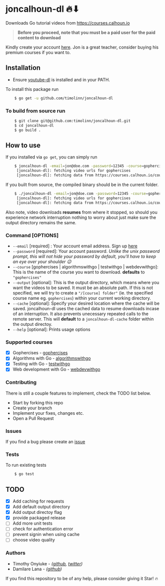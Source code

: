 # joncalhoun-dl 🔥⬇

Downloads Go tutorial videos from <https://courses.calhoun.io>

> **Before you proceed, note that you must be a paid user for the paid content to download**

Kindly create your account [here](https://courses.calhoun.io/signup?). Jon is a great teacher, consider buying his premium courses if you want to.

## Installation

+ Ensure [youtube-dl](https://github.com/ytdl-org/youtube-dl#installation) is installed and in your PATH.

To install this package run

```bash
    $ go get -u github.com/timolinn/joncalhoun-dl
```

### To build from source run

```bash
    $ git clone git@github.com:timolinn/joncalhoun-dl.git
    $ cd joncalhoun-dl
    $ go build .
```

## How to use

If you installed via `go get`, you can simply run

```bash
    $ joncalhoun-dl -email=jon@doe.com -password=12345 -course=gophercises -output=your-chosen-directory
     [joncalhoun-dl]: fetching video urls for gophercises
     [joncalhoun-dl]: fetching data from https://courses.calhoun.io/courses/cor_gophercises...
```

If you built from source, the compiled binary should be in the current folder.

```bash
    $ ./joncalhoun-dl -email=jon@doe.com -password=12345 -course=gophercises -output=your-chosen-directory
     [joncalhoun-dl]: fetching video urls for gophercises
     [joncalhoun-dl]: fetching data from https://courses.calhoun.io/courses/cor_gophercises...
```

Also note, video downloads **resumes** from where it stopped, so should you experience network interruption nothing to worry about just make sure the output directory remains the same.

### Command [OPTIONS]

+ `--email` [required] : Your account email address. Sign up [here](https://courses.calhoun.io/signup?)
+ `--password` [required]: Your account password. _Unlike the unix password prompt, this will not hide your password by default, you'll have to keep an eye over your shoulder 😉_
+ `--course` [gophercises | algorithmswithgo | testwithgo | webdevwithgo]: This is the name of the course you want to download. **defaults** to `"gophercises"`
+ `--output` [optional]: This is the output directory, which means where you want the videos to be saved. It must be an absolute path. If this is not specified, we will try to create a `"/[course] folder"` (ie. the specified course name eg. `gophercises`) within your current working directory.
+ `--cache` [optional]: Specify your desired location where the cache will be saved. joncalhoun-dl uses the cached data to resume downloads incase of an interruption. It also prevents unecessary repeated calls to the remote server. This will **default** to a `joncalhoun-dl-cache` folder within the output directoy.
+ `--help` [optional]: Prints usage options

### Supported courses

+ [x] Gophercises - [gophercises](https://gophercises.com)
+ [x] Algorithms with Go - [algorithmswithgo](https://algorithmswithgo.com)
+ [x] Testing with Go - [testwithgo](https://testwithgo.com/)
+ [x] Web development with Go - [webdevwithgo](https://www.usegolang.com/)

### Contributing

There is still a couple features to implement, check the TODO list below.

+ Start by forking this repo
+ Create your branch
+ Implement your fixes, changes etc.
+ Open a Pull Request

### Issues

If you find a bug please create an [issue](https://github.com/timolinn/joncalhoun-dl/issues/new)

### Tests

To run existing tests

```bash
    $ go test
```

## TODO

+ [x] Add caching for requests
+ [x] Add default output directory
+ [x] Add output directoy flag
+ [x] provide packaged release
+ [ ] Add more unit tests
+ [ ] check for authentication error
+ [ ] prevent signin when using cache
+ [ ] choose video quality

### Authors

+ Timothy Onyiuke - _([github](https://github.com/timolinn), [twitter](https://twitter.com/timolinn_))_
+ Damilare Lana - _([github](https://github.com/damilarelana))_

If you find this repository to be of any help, please consider giving it Star! 🔥
